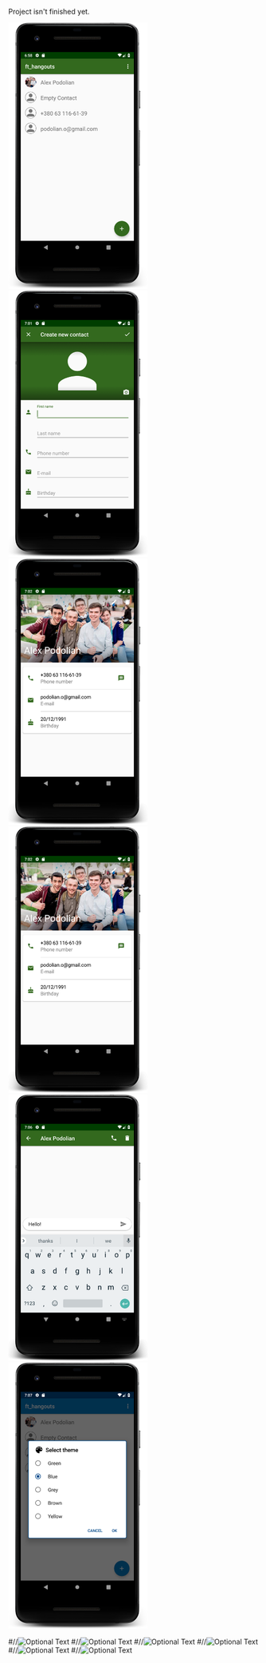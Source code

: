 Project isn't finished yet.

<img src="Captures/main_screen.png" width="280"/> <img src="Captures/create_contact_screen.png" width="280"/> <img src="Captures/contact_info_screen.png" width="280" />
<img src="Captures/edit_contact_screen.png" width="280" /> <img src="Captures/message_screen.png" width="280" /> <img src="Captures/change_theme_screen.png" width="280" />

#//![Optional Text](../master/Captures/main_screen.png)
#//![Optional Text](../master/Captures/create_contact_screen.png)
#//![Optional Text](../master/Captures/contact_info_screen.png)
#//![Optional Text](../master/Captures/edit_contact_screen.png)
#//![Optional Text](../master/Captures/message_screen.png)
#//![Optional Text](../master/Captures/change_theme_screen.png)


